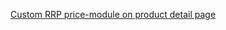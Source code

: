 [Custom RRP price-module on product detail page](https://magento.stackexchange.com/questions/161330/custom-rrp-price-module-on-product-detail-page)